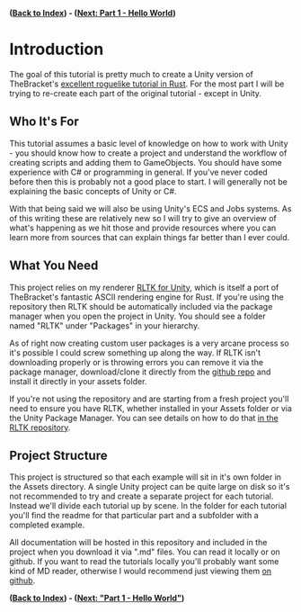 **([Back to Index](../README.md)) - ([Next: Part 1 - Hello World](Part1/Part1-HelloWorld.md#part-1---hello-world))**

# Introduction
The goal of this tutorial is pretty much to create a Unity version of TheBracket's 
[excellent roguelike tutorial in Rust](https://bfnightly.bracketproductions.com/rustbook/chapter_1.html).
For the most part I will be trying to re-create each part of the original tutorial - except in Unity. 

## Who It's For
This tutorial assumes a basic level of knowledge on how to work with Unity - you
should know how to create a project and understand the workflow of creating 
scripts and adding them to GameObjects. You should have some experience with C# 
or programming in general. If you've never coded before then this is probably not 
a good place to start. I will generally not be explaining the basic concepts of Unity
or C#.

With that being said we will also be using Unity's ECS and Jobs systems. As of this writing these 
are relatively new so I will try to give an overview of what's happening as we hit
those and provide resources where you can learn more from sources that can explain
things far better than I ever could.

## What You Need
This project relies on my renderer [RLTK for Unity](https://github.com/sarkahn/rltk_unity), 
which is itself a port of TheBracket's fantastic ASCII rendering engine for Rust. If you're using
the repository then RLTK should be automatically included via the package manager when you open the
project in Unity. You should see a folder named "RLTK" under "Packages" in your hierarchy. 

As of right now creating custom user packages is a very arcane process so it's possible I could screw
something up along the way. If RLTK isn't downloading properly or is throwing errors you can remove it via the 
package manager, download/clone it directly from the [github repo](https://github.com/sarkahn/rltk_unity) 
and install it directly in your assets folder.

If you're not using the repository and are starting from a fresh project you'll need to ensure you have RLTK, 
whether installed in your Assets folder or via the Unity Package Manager. You can see 
details on how to do that [in the RLTK repository](https://github.com/sarkahn/rltk_unity#how-to-get-it).


## Project Structure
This project is structured so that each example will sit in it's own folder in 
the Assets directory. A single Unity project can be quite large on disk so it's not 
recommended to try and create a separate project for each tutorial. Instead we'll 
divide each tutorial up by scene. In the folder for each tutorial you'll find the 
readme for that particular part and a subfolder with a completed example. 

All documentation will be hosted in this repository and included in the project when you 
download it via ".md" files. You can read it locally or on github. If you want to read the 
tutorials locally you'll probably want some kind of MD reader, otherwise I would recommend 
just viewing them [on github](https://github.com/sarkahn/rltk_unity_roguelike/blob/master/Assets/Introduction.md#project-structure).

**([Back to Index](../README.md)) - ([Next: "Part 1 - Hello World"](Part1/Part1-HelloWorld.md#part-1---hello-world))**








